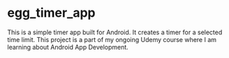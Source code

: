 # egg_timer_app
This is a simple timer app built for Android. It creates a timer for a selected time limit. 
This project is a part of my ongoing Udemy course where I am learning about Android App Development.

